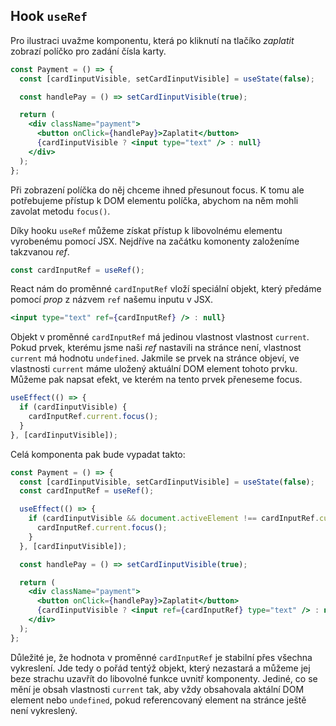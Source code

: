 ## Hook `useRef`

Pro ilustraci uvažme komponentu, která po kliknutí na tlačíko *zaplatit* zobrazí políčko pro zadání čísla karty.

```jsx
const Payment = () => {
  const [cardIinputVisible, setCardIinputVisible] = useState(false);

  const handlePay = () => setCardIinputVisible(true);

  return (
    <div className="payment">
      <button onClick={handlePay}>Zaplatit</button>
      {cardIinputVisible ? <input type="text" /> : null}
    </div>
  );
};
```

Při zobrazení políčka do něj chceme ihned přesunout focus. K tomu ale potřebujeme přístup k DOM elementu políčka, abychom na něm mohli zavolat metodu `focus()`. 

Díky hooku `useRef` můžeme získat přístup k libovolnému elementu vyrobenému pomocí JSX. Nejdříve na začátku komonenty založeníme takzvanou *ref*. 

```js
const cardInputRef = useRef();
```

React nám do proměnné `cardInputRef` vloží speciální objekt, který předáme pomocí *prop* z názvem `ref` našemu inputu v JSX.

```jsx
<input type="text" ref={cardInputRef} /> : null}
```
      
Objekt v proměnné `cardInputRef` má jedinou vlastnost vlastnost `current`. Pokud prvek, kterému jsme naši *ref* nastavili na stránce není, vlastnost `current` má hodnotu `undefined`. Jakmile se prvek na stránce objeví, ve vlastnosti `current` máme uložený aktuální DOM element tohoto prvku. Můžeme pak napsat efekt, ve kterém na tento prvek přeneseme focus.

```js
useEffect(() => {
  if (cardIinputVisible) {
    cardInputRef.current.focus();
  }
}, [cardIinputVisible]);
```

Celá komponenta pak bude vypadat takto:

```jsx
const Payment = () => {
  const [cardIinputVisible, setCardIinputVisible] = useState(false);
  const cardInputRef = useRef();

  useEffect(() => {
    if (cardIinputVisible && document.activeElement !== cardInputRef.current) {
      cardInputRef.current.focus();
    }
  }, [cardIinputVisible]);

  const handlePay = () => setCardIinputVisible(true);

  return (
    <div className="payment">
      <button onClick={handlePay}>Zaplatit</button>
      {cardIinputVisible ? <input ref={cardInputRef} type="text" /> : null}
    </div>
  );
};
```

Důležité je, že hodnota v proměnné `cardInputRef` je stabilní přes všechna vykreslení. Jde tedy o pořád tentýž objekt, který nezastará a můžeme jej beze strachu uzavřít do libovolné funkce uvnitř komponenty. Jediné, co se mění je obsah vlastnosti `current` tak, aby vždy obsahovala aktální DOM element nebo `undefined`, pokud referencovaný element na stránce ještě není vykreslený.
